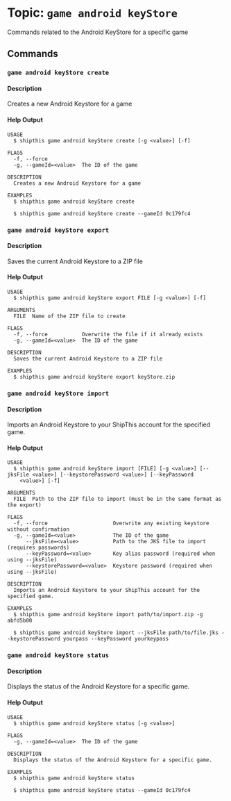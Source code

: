 # Topic: `game android keyStore`

Commands related to the Android KeyStore for a specific game


## Commands


### `game android keyStore create`

#### Description

Creates a new Android Keystore for a game

#### Help Output

```help
USAGE
  $ shipthis game android keyStore create [-g <value>] [-f]

FLAGS
  -f, --force
  -g, --gameId=<value>  The ID of the game

DESCRIPTION
  Creates a new Android Keystore for a game

EXAMPLES
  $ shipthis game android keyStore create

  $ shipthis game android keyStore create --gameId 0c179fc4
```

### `game android keyStore export`

#### Description

Saves the current Android Keystore to a ZIP file

#### Help Output

```help
USAGE
  $ shipthis game android keyStore export FILE [-g <value>] [-f]

ARGUMENTS
  FILE  Name of the ZIP file to create

FLAGS
  -f, --force           Overwrite the file if it already exists
  -g, --gameId=<value>  The ID of the game

DESCRIPTION
  Saves the current Android Keystore to a ZIP file

EXAMPLES
  $ shipthis game android keyStore export keyStore.zip
```

### `game android keyStore import`

#### Description

Imports an Android Keystore to your ShipThis account for the specified game.

#### Help Output

```help
USAGE
  $ shipthis game android keyStore import [FILE] [-g <value>] [--jksFile <value>] [--keystorePassword <value>] [--keyPassword
    <value>] [-f]

ARGUMENTS
  FILE  Path to the ZIP file to import (must be in the same format as the export)

FLAGS
  -f, --force                     Overwrite any existing keystore without confirmation
  -g, --gameId=<value>            The ID of the game
      --jksFile=<value>           Path to the JKS file to import (requires passwords)
      --keyPassword=<value>       Key alias password (required when using --jksFile)
      --keystorePassword=<value>  Keystore password (required when using --jksFile)

DESCRIPTION
  Imports an Android Keystore to your ShipThis account for the specified game.

EXAMPLES
  $ shipthis game android keyStore import path/to/import.zip -g abfd5b00

  $ shipthis game android keyStore import --jksFile path/to/file.jks --keystorePassword yourpass --keyPassword yourkeypass
```

### `game android keyStore status`

#### Description

Displays the status of the Android Keystore for a specific game.

#### Help Output

```help
USAGE
  $ shipthis game android keyStore status [-g <value>]

FLAGS
  -g, --gameId=<value>  The ID of the game

DESCRIPTION
  Displays the status of the Android Keystore for a specific game.

EXAMPLES
  $ shipthis game android keyStore status

  $ shipthis game android keyStore status --gameId 0c179fc4
```
